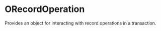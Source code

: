 
# ORecordOperation

Provides an object for interacting with record operations in a transaction.




